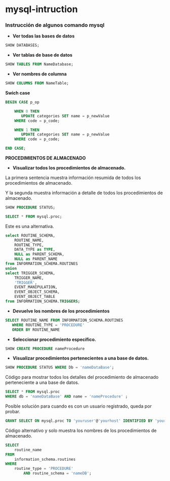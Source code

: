 # mysql-intruction

### Instrucción de algunos comando mysql



















































































































































































































































































































































































































































* **Ver todas las bases de datos**



















































































































































































































































































































































































































































```sql
SHOW DATABASES;
```

* **Ver tablas de base de datos**

```sql
SHOW TABLES FROM NameDatabase;
```

* **Ver nombres de columna**

```sql
SHOW COLUMNS FROM NameTable;
```


**Swich case**

```sql
BEGIN CASE p_op

    WHEN 0 THEN
       UPDATE categories SET name = p_newValue
    WHERE code = p_code;

    WHEN 1 THEN
       UPDATE categories SET name = p_newValue
    WHERE code = p_code;

END CASE;

```


**PROCEDIMIENTOS DE ALMACENADO**

* **Visualizar todos los procedimientos de almacenado.**

La primera sentencia muestra información resumida de todos los procedimientos de almacenado.

Y la segunda muestra información a detalle de todos los procedimientos de  almacenado.

```sql
SHOW PROCEDURE STATUS;
```

```sql
SELECT * FROM mysql.proc;
```

Este es una alternativa.

```sql
select ROUTINE_SCHEMA,
    ROUTINE_NAME,
    ROUTINE_TYPE,
    DATA_TYPE as TYPE,
    NULL as PARENT_SCHEMA,
    NULL as PARENT_NAME 
from INFORMATION_SCHEMA.ROUTINES
union 
select TRIGGER_SCHEMA,
    TRIGGER_NAME,
    'TRIGGER',
    EVENT_MANIPULATION,
    EVENT_OBJECT_SCHEMA,
    EVENT_OBJECT_TABLE
from INFORMATION_SCHEMA.TRIGGERS;
```

* **Devuelve los nombres de los procedimientos**

```sql
SELECT ROUTINE_NAME FROM INFORMATION_SCHEMA.ROUTINES 
   WHERE ROUTINE_TYPE = 'PROCEDURE'
   ORDER BY ROUTINE_NAME 
```

* **Seleccionar procedimiento específico.**

```sql
SHOW CREATE PROCEDURE nameProcedure
```

* **Visualizar procedimientos pertenecientes a una base de datos.**

```sql
SHOW PROCEDURE STATUS WHERE Db = 'nameDataBase';
```

Código para mostrar todos los detalles del procedimiento de almacenado perteneciente a una base de datos.

```sql
SELECT * FROM mysql.proc
WHERE db = 'nameDataBase' AND name = 'nameProcedure' ;
```

Posible solución para cuando es con un usuario registrado, queda por probar.

```sql
GRANT SELECT ON mysql.proc TO 'youruser'@'yourhost' IDENTIFIED BY 'yourpass' ;
```

Código alternativo y solo muestra los nombres de los procedimientos de almacenado.

```sql
SELECT 
    routine_name
FROM
    information_schema.routines
WHERE
    routine_type = 'PROCEDURE'
        AND routine_schema = 'nameDB';
```
